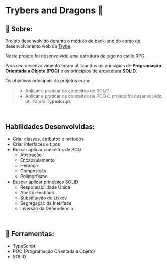 # Trybers and Dragons 🐉

## 📄 Sobre:

Projeto desenvolvido durante o módulo de back-end do curso de desenvolvimento web da [Trybe](https://www.betrybe.com/).

Neste projeto foi desenvolvido uma estrutura de jogo no estilo [RPG](https://en.wikipedia.org/wiki/Role-playing_game). 

Para seu desenvolvimento foram utilizandos os princípios de <strong>Programação Orientada a Objeto (POO)</strong> e os princípios de arquitetura <strong>SOLID</strong>.

Os objetivos principais do projetos eram:
> * Aplicar e praticar os conceitos de SOLID
> * Aplicar e praticar os conceitos de POO
O projeto foi desenvolvido utilizando <strong>TypeScript</strong>.

</br>

## Habilidades Desenvolvidas:
* Criar classes, atributos e métodos
* Criar interfaces e tipos
* Buscar aplicar conceitos de POO
  * Abstração
  * Encapsulamento
  * Herança
  * Composição
  * Polimorfismo
* Buscar aplicar princípios SOLID
  * Responsabilidade Única
  * Aberto-Fechado
  * Substituição de Liskov
  * Segregação da Interface
  * Inversão da Dependência

</br>

## 🧰 Ferramentas:
* TypeScript
* POO (Programação Orientada a Objeto)
* SOLID
</br>
